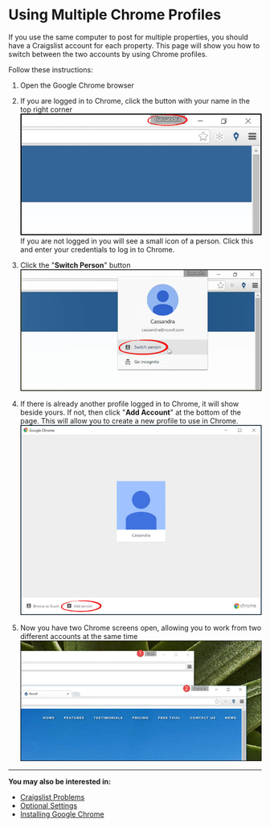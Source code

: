 # Using Multiple Chrome Profiles

If you use the same computer to post for multiple properties, you should have a Craigslist account for each property. This page will show you how to switch between the two accounts by using Chrome profiles.

Follow these instructions:
1. Open the Google Chrome browser
2. If you are logged in to Chrome, click the button with your name in the top right corner
![](chrome10.jpg)<br>
If you are not logged in you will see a small icon of a person. Click this and enter your credentials to log in to Chrome.

3. Click the "**Switch Person**" button
![](chrome11.jpg)<br>

4. If there is already another profile logged in to Chrome, it will show beside yours. If not, then click "**Add Account**" at the bottom of the page. This will allow you to create a new profile to use in Chrome.
![](chrome12.jpg)<br>

5. Now you have two Chrome screens open, allowing you to work from two different accounts at the same time
![](chrome13.jpg)

---

**You may also be interested in:**
- [Craigslist Problems](http://docs.rooof.com/craigslist_problems.html)
- [Optional Settings](http://docs.rooof.com/rooof_optional_settings.html)
- [Installing Google Chrome](http://docs.rooof.com/installing_google_chrome.html)
